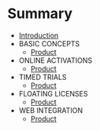 # Summary

* [Introduction](/README.md)
* BASIC CONCEPTS
  * [Product](/BasicConcepts/Product.md)
* ONLINE ACTIVATIONS
  * [Product](/BasicConcepts/Product.md)
* TIMED TRIALS
  * [Product](/BasicConcepts/Product.md)
* FLOATING LICENSES
  * [Product](/BasicConcepts/Product.md)
* WEB INTEGRATION
  * [Product](/BasicConcepts/Product.md)


